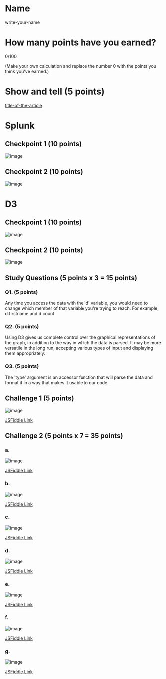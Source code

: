 # Name

write-your-name

# How many points have you earned?

0/100

(Make your own calculation and replace the number 0 with the points you think you've earned.)

# Show and tell (5 points)

[title-of-the-article](http://link-to-an-interesting-news-article-about-big-data)

# Splunk

## Checkpoint 1 (10 points)

![image](image.png?raw=true)

## Checkpoint 2 (10 points)

![image](image.png?raw=true)

# D3

## Checkpoint 1 (10 points)

![image](week1d3cp1.png)

## Checkpoint 2 (10 points)

![image](week1d3cp2.png)

## Study Questions (5 points x 3 = 15 points)

### Q1. (5 points)

Any time you access the data with the 'd' variable, you would need to change which member of that variable you're trying to reach. For example, d.firstname and d.count.

### Q2. (5 points)

Using D3 gives us complete control over the graphical representations of the graph, in addition to the way in which the data is parsed. It may be more versatile in the long run, accepting various types of input and displaying them appropriately.

### Q3. (5 points)

The 'type' argument is an accessor function that will parse the data and format it in a way that makes it usable to our code.


## Challenge 1 (5 points)

![image](week1d3c1.png)

[JSFiddle Link](http://jsfiddle.net/justinmcbride599z/cgck4was/)

## Challenge 2 (5 points x 7 = 35 points)

### a. 

![image](week1d3c2a.png)

[JSFiddle Link](http://jsfiddle.net/justinmcbride599z/6c45wvsu/)

### b.

![image](image.png?raw=true)

[JSFiddle Link]()

### c.

![image](week1d3c2c.png)

[JSFiddle Link](http://jsfiddle.net/justinmcbride599z/52m67jeu/)

### d.

![image](week1d3c2d.png)

[JSFiddle Link](http://jsfiddle.net/justinmcbride599z/fbzwntjm/)

### e.

![image](week1d3c2e.png)

[JSFiddle Link](http://jsfiddle.net/justinmcbride599z/26LfrLtu/1/)

### f.

![image](week1d3c2f.png)

[JSFiddle Link](http://jsfiddle.net/justinmcbride599z/3fzt9k3u/1/)


### g.

![image](week1d3c2g.png)

[JSFiddle Link](http://jsfiddle.net/justinmcbride599z/3fzt9k3u/2/)

